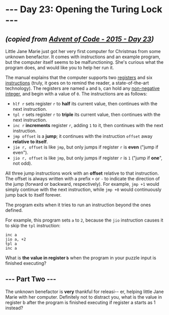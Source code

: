 # --- Day 23: Opening the Turing Lock ---

## _(copied from [Advent of Code - 2015 - Day 23](https://adventofcode.com/2015/day/23))_

Little Jane Marie just got her very first computer for Christmas from some unknown benefactor. It comes with instructions and an example program, but the computer itself seems to be malfunctioning. She's curious what the program does, and would like you to help her run it.

The manual explains that the computer supports two [registers](https://en.wikipedia.org/wiki/Processor_register) and six [instructions](https://en.wikipedia.org/wiki/Instruction_set) (truly, it goes on to remind the reader, a state-of-the-art technology). The registers are named `a` and `b`, can hold any [non-negative integer](https://en.wikipedia.org/wiki/Natural_number), and begin with a value of `0`. The instructions are as follows:

* `hlf r` sets register `r` to **half** its current value, then continues with the next instruction.
* `tpl r` sets register `r` to **triple** its current value, then continues with the next instruction.
* `inc r` **increments** register `r`, adding `1` to it, then continues with the next instruction.
* `jmp offset` is a **jump**; it continues with the instruction `offset` away **relative to itself**.
* `jie r, offset` is like `jmp`, but only jumps if register `r` is **even** ("jump if even").
* `jio r, offset` is like `jmp`, but only jumps if register `r` is `1` ("jump if **one**", not odd).

All three jump instructions work with an **offset** relative to that instruction. The offset is always written with a prefix `+` or `-` to indicate the direction of the jump (forward or backward, respectively). For example, `jmp +1` would simply continue with the next instruction, while `jmp +0` would continuously jump back to itself forever.

The program exits when it tries to run an instruction beyond the ones defined.

For example, this program sets `a` to `2`, because the `jio` instruction causes it to skip the `tpl` instruction:

```
inc a
jio a, +2
tpl a
inc a
```

What is **the value in register `b`** when the program in your puzzle input is finished executing?

## --- Part Two ---

The unknown benefactor is **very** thankful for releasi-- er, helping little Jane Marie with her computer. Definitely not to distract you, what is the value in register b after the program is finished executing if register a starts as 1 instead?
